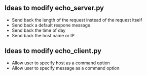 ## Ideas to modify echo_server.py

* Send back the length of the request instead of the request itself
* Send back a default respone message
* Send back the time of day
* Send back the host name or IP


## Ideas to modify echo_client.py

* Allow user to specify host as a command option
* Allow user to specify message as a command option